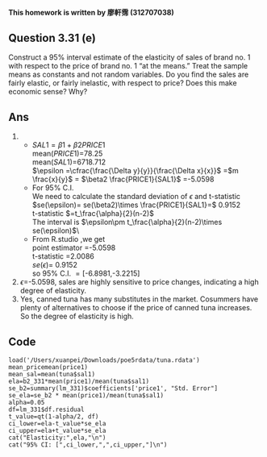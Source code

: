 #### This homework is written by 廖軒霈 (312707038)

## **Question 3.31 (e)** 

Construct a 95% interval estimate of the elasticity of sales of brand no. 1 with respect to the price of brand no. 1 “at the means.” Treat the sample means as constants and not random variables. Do you find the sales are fairly elastic, or fairly inelastic, with respect to price? Does this make economic sense? Why?

## **Ans**
1. - $SAL1=\beta1+\beta2PRICE1$\
mean($PRICE1$)=78.25\
mean($SAL1$)=6718.712\
$\epsilon =\cfrac{\frac{\Delta y}{y}}{\frac{\Delta x}{x}}$
=$m \frac{x}{y}$
= $\beta2 \frac{PRICE1}{SAL1}$
=-5.0598
   - For 95% C.I.\
We need to calculate the standard deviation of $\epsilon$ and t-statistic\
$se(\epsilon)= se(\beta2)\times \frac{PRICE1}{SAL1}=$ 0.9152\
t-statistic $=t_\frac{\alpha}{2}(n-2)$\
The interval is $\epsilon\pm t_\frac{\alpha}{2}(n-2)\times se(\epsilon)$\
   - From R.studio ,we get\
point estimator =-5.0598\
t-statistic =2.0086\
$se(\epsilon)=$ 0.9152\
so 95% C.I. $=[$-6.8981$,$-3.2215$]$
1.  $\epsilon=$-5.0598, sales are highly sensitive to price changes, indicating a high degree of elasticity.
2.  Yes, canned tuna has many substitutes in the market. Cosummers have plenty of alternatives to choose if the price of canned tuna increases. So the degree of elasticity is high.
## **Code**
```{r}
load('/Users/xuanpei/Downloads/poe5rdata/tuna.rdata')
mean_pricemean(price1)
mean_sal=mean(tuna$sal1)
ela=b2_331*mean(price1)/mean(tuna$sal1)
se_b2=summary(lm_331)$coefficients['price1', "Std. Error"]
se_ela=se_b2 * mean(price1)/mean(tuna$sal1)
alpha=0.05
df=lm_331$df.residual
t_value=qt(1-alpha/2, df)
ci_lower=ela-t_value*se_ela
ci_upper=ela+t_value*se_ela
cat("Elasticity:",ela,"\n")
cat("95% CI: [",ci_lower,",",ci_upper,"]\n")
```
